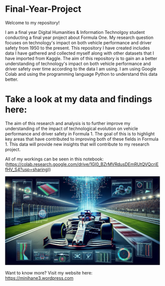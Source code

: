 # Final-Year-Project


Welcome to my repository!


I am a final year Digital Humanities & Information Technolgoy student conducting a final year project about Formula One. My research question focuses on technology's impact on both vehicle performance and driver safety from 1950 to the present. This repository I have created includes data I have gathered and collected myself along with other datasets that I have imported from Kaggle. The aim of this repository is to gain an a better understanding of technology's impact on both vehicle performance and driver safety over time according to the data I am using. I am using Google Colab and using the programming language Python to understand this data better.


# Take a look at my data and findings here:

The aim of this research and analysis is to further improve my understanding of the impact of technological evolution on vehicle performance and driver safety in Formula 1. The goal of this is to highlight key areas that have contributed to improving both of these fields in Formula 1. This data will provide new insights that will contribute to my research project.

All of my workings can be seen in this notebook: (https://colab.research.google.com/drive/1Gl0_BZrMVRdusDEmRUtQVQcriEfHV_S4?usp=sharing))




![image alt](https://github.com/sm1123/Final-Year-Project/blob/830db6694cef11fbcd00b7515bce52d3166b4ebd/IMG_0437.jpeg)











Want to know more? Visit my website here: https://minihane3.wordpress.com
